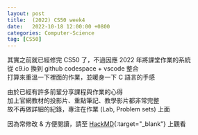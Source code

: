 ```yaml
---
layout: post
title:  (2022) CS50 week4
date:   2022-10-18 12:00:00 +0800
categories: Computer-Science
tag: [CS50]
---
```


其實之前就已經修完 CS50 了，不過因應 2022 年將課堂作業的系統\
從 c9.io 換到 github codespace + vscode 整合\
打算來重溫一下裡面的作業，並暖身一下 C 語言的手感

由於已經有許多前輩分享課程與作業的心得\
加上官網教材的投影片、重點筆記、教學影片都非常完整\
故不再做詳細的紀錄，專注在作業 (Lab, Problem sets) 上面

因為常修改 & 方便閱讀，請至 [HackMD](https://hackmd.io/@allencheng/2022_cs50_week4){:target="_blank"} 上觀看
